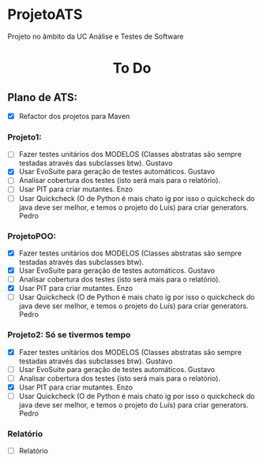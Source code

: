 # ProjetoATS
Projeto no âmbito da UC Análise e Testes de Software

# <p style="text-align: center;">To Do</p>

## Plano de ATS:

- [x] Refactor dos projetos para Maven

### Projeto1:

- [ ] Fazer testes unitários dos MODELOS (Classes abstratas são sempre testadas através das subclasses btw). Gustavo
- [x] Usar EvoSuite para geração de testes automáticos. Gustavo
- [ ] Analisar cobertura dos testes (isto será mais para o relatório).
- [ ] Usar PIT para criar mutantes. Enzo
- [ ] Usar Quickcheck (O de Python é mais chato ig por isso o quickcheck do java deve ser melhor, e temos o projeto do Luís) para criar generators. Pedro

### ProjetoPOO:

- [x] Fazer testes unitários dos MODELOS (Classes abstratas são sempre testadas através das subclasses btw).
- [x] Usar EvoSuite para geração de testes automáticos. Gustavo
- [ ] Analisar cobertura dos testes (isto será mais para o relatório).
- [x] Usar PIT para criar mutantes. Enzo
- [ ] Usar Quickcheck (O de Python é mais chato ig por isso o quickcheck do java deve ser melhor, e temos o projeto do Luís) para criar generators. Pedro

### Projeto2: Só se tivermos tempo

- [x] Fazer testes unitários dos MODELOS (Classes abstratas são sempre testadas através das subclasses btw). Gustavo
- [ ] Usar EvoSuite para geração de testes automáticos. Gustavo
- [ ] Analisar cobertura dos testes (isto será mais para o relatório).
- [x] Usar PIT para criar mutantes. Enzo
- [ ] Usar Quickcheck (O de Python é mais chato ig por isso o quickcheck do java deve ser melhor, e temos o projeto do Luís) para criar generators. Pedro

### Relatório

- [ ] Relatório

